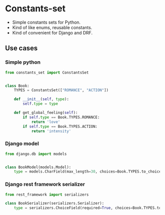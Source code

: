 # Constants-set
- Simple constants sets for Python.
- Kind of like enums, reusable constants.
- Kind of convenient for Django and DRF.

## Use cases

### Simple python
```python
from constants_set import ConstantsSet


class Book:
    TYPES = ConstantsSet(["ROMANCE", "ACTION"])

    def __init__(self, type):
        self.type = type

    def get_global_feeling(self):
        if self.type == Book.TYPES.ROMANCE:
            return 'love'
        if self.type == Book.TYPES.ACTION:
            return 'intensity'
```


### Django model
```python
from django.db import models


class BookModel(models.Model):
    type = models.CharField(max_length=30, choices=Book.TYPES.to_choices(), default=Book.TYPES.ROMANCE)
```


### Django rest framework serializer
```python
from rest_framework import serializers

class BookSerializer(serializers.Serializer):
    type = serializers.ChoiceField(required=True, choices=Book.TYPES.to_choices())
```
